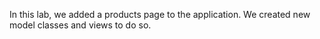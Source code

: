 In this lab, we added a products page to the application. We created new model classes and views to do so.

